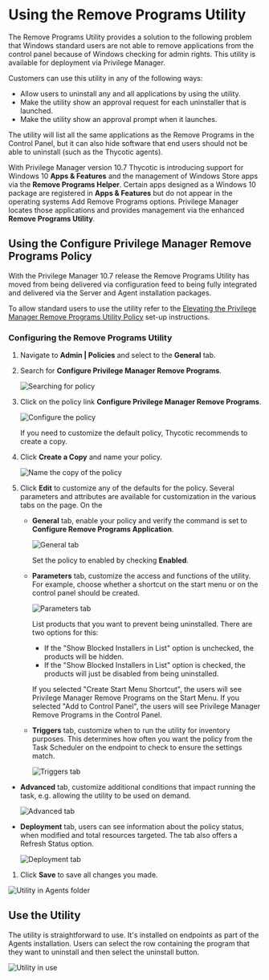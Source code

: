 [title]: # (Remove Program Utility)
[tags]: # (create,set-up)
[priority]: # (2)
# Using the Remove Programs Utility

The Remove Programs Utility provides a solution to the following problem that Windows standard users are not able to remove applications from the control panel because of Windows checking for admin rights. This utility is available for deployment via Privilege Manager.

Customers can use this utility in any of the following ways:

* Allow users to uninstall any and all applications by using the utility.
* Make the utility show an approval request for each uninstaller that is launched.
* Make the utility show an approval prompt when it launches.

The utility will list all the same applications as the Remove Programs in the Control Panel, but it can also hide software that end users should not be able to uninstall (such as the Thycotic agents).

With Privilege Manager version 10.7 Thycotic is introducing support for Windows 10 __Apps & Features__ and the management of Windows Store apps via the __Remove Programs Helper__. Certain apps designed as a Windows 10 package are registered in __Apps & Features__ but do not appear in the operating systems Add Remove Programs options. Privilege Manager locates those applications and provides management via the enhanced __Remove Programs Utility__.

## Using the Configure Privilege Manager Remove Programs Policy

With the Privilege Manager 10.7 release the Remove Programs Utility has moved from being delivered via configuration feed to being fully integrated and delivered via the Server and Agent installation packages.

To allow standard users to use the utility refer to the [Elevating the Privilege Manager Remove Programs Utility Policy](../../app-control/policies/examples/elevate/pm-remove-prog.md) set-up instructions.

### Configuring the Remove Programs Utility

1. Navigate to __Admin | Policies__ and select to the __General__ tab.
1. Search for __Configure Privilege Manager Remove Programs__.

   ![Searching for policy](images/remove-pro/search.png)
1. Click on the policy link __Configure Privilege Manager Remove Programs__.

   ![Configure the policy](images/remove-pro/config-1.png)

   If you need to customize the default policy, Thycotic recommends to create a copy.
1. Click __Create a Copy__ and name your policy.

   ![Name the copy of the policy](images/remove-pro/config-2.png)
1. Click __Edit__ to customize any of the defaults for the policy. Several parameters and attributes are available for customization in the various tabs on the page. On the

   * __General__ tab, enable your policy and verify the command is set to __Configure Remove Programs Application__.

     ![General tab](images/remove-pro/config-3.png)

     Set the policy to enabled by checking __Enabled__.
   * __Parameters__ tab, customize the access and functions of the utility. For example, choose whether a shortcut on the start menu or on the control panel should be created. 

     ![Parameters tab](images/remove-pro/config-4.png)

     List products that you want to prevent being uninstalled. There are two options for this:

     * If the "Show Blocked Installers in List" option is unchecked, the products will be hidden.
     * If the "Show Blocked Installers in List" option is checked, the products will just be disabled from being uninstalled.

     If you selected "Create Start Menu Shortcut", the users will see Privilege Manager Remove Programs on the Start Menu. If you selected "Add to Control Panel", the users will see Privilege Manager Remove Programs in the Control Panel.
   * __Triggers__ tab, customize when to run the utility for inventory purposes. This determines how often you want the policy from the Task Scheduler on the endpoint to check to ensure the settings match.

     ![Triggers tab](images/remove-pro/config-5.png)
<!--   * __Targets__ tab, customize the resource targets (list of managed computers).

     ![Targets tab](images/remove-pro/config-6.png)
   * __Conditions__ tab, customize the conditions under which to run tasks.

     ![Conditions tab](images/remove-pro/config-7.png) -->
   * __Advanced__ tab, customize additional conditions that impact running the task, e.g. allowing the utility to be used on demand.

     ![Advanced tab](images/remove-pro/config-8.png)
   * __Deployment__ tab, users can see information about the policy status, when modified and total resources targeted. The tab also offers a Refresh Status option.

     ![Deployment tab](images/remove-pro/config-9.png)
1. Click __Save__ to save all changes you made.

![Utility in Agents folder](images/remove-pro/rpu-7.png)

## Use the Utility

The utility is straightforward to use. It's installed on endpoints as part of the Agents installation.
Users can select the row containing the program that they want to uninstall and then select the uninstall button.

![Utility in use](images/remove-pro/rpu-8.png)

<!-- removed - config feed not available anymore, customers on pre-10.7 versions can refer to 10.7 docs to learn how to set this up. //March, 30th 2020//

## Custom Installation Location

If your agents are installed at a customized installation location and your Remove Programs Utility is not installed under the default of: `C:\Program Files\Thycotic\Agents\Agent` make sure to edit the `GUID 905388ae-99aa-4813-8a19-5b7c29f2de49` to match your installation location of: `C:\Program Files\{your company}\Agents\Agent`.

## 10.6 and earlier: Download and Install via Config Feed

These steps are only required for customers on Privilege Manager versions 10.6 or earlier.

1. Navigate to __Admin | More... | Config Feeds__.
1. In the row for "Privilege Manager Product Configuration Feeds", click __Select Items__.

   ![Data Feeds](images/remove-pro/rpu-1.png)
1. In the row for "Application Control Solution", click __Select Items__.

   ![ACS select](images/remove-pro/rpu-2.png)
1. In the row for "Application Control – Remove Programs Helper", click on __Download__. This downloads and installs the deployment policy and an elevation policy to the server. The elevation policy is included in the Config Feed because the utility needs to run elevated.

   ![ACS Download](images/remove-pro/rpu-3.png)
1. After the download/installation is complete a "Installed" indicator shows.

   ![ACS Installed](images/remove-pro/rpu-4.png)

### Add and Customize the Policy

After the config feed has been downloaded and installed, add and customize the policy with the following steps in 10.6 and earlier versions of Privilege Manager:

1. Navigate to __Admin | Policies__, which defaults to the General tab.

   ![List of Policies on the General tab](images/remove-pro/rpu-5.png)
1. Click on the row listing the __Add Thycotic Remove Programs__ policy.

   ![Parameters view](images/remove-pro/rpu-6.png)
1. On the Parameters tab customize the function of the utility. Several parameters and attributes are available for customization in the various tabs on the page. Click __Edit__ to customize.
1. __Enable__ the policy.
1. Click __Save__ to save all changes you made. -->
